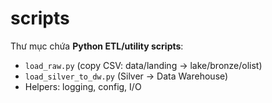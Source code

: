 ﻿# scripts
Thư mục chứa **Python ETL/utility scripts**:
- `load_raw.py` (copy CSV: data/landing → lake/bronze/olist)
- `load_silver_to_dw.py` (Silver → Data Warehouse)
- Helpers: logging, config, I/O
